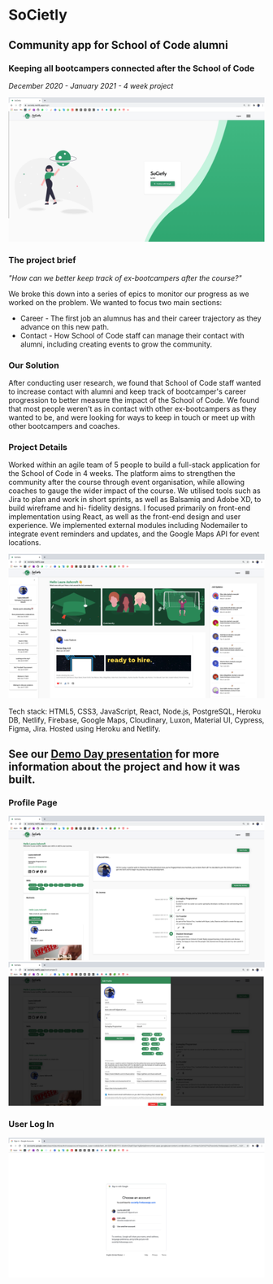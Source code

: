 # SoCietly

## Community app for School of Code alumni

### Keeping all bootcampers connected after the School of Code

_December 2020 - January 2021 - 4 week project_

<img src="./src/Images/landingpage.png" alt="SoCietly Landing Page"/>

### The project brief

_"How can we better keep track of ex-bootcampers after the course?"_

We broke this down into a series of epics to monitor our progress as we worked on the problem. We wanted to focus two main sections:

- Career - The first job an alumnus has and their career trajectory as they advance on this new path.
- Contact - How School of Code staff can manage their contact with alumni, including creating events to grow the community.

### Our Solution

After conducting user research, we found that School of Code staff wanted to increase contact with alumni and keep track of bootcamper's career progression to better measure the impact of the School of Code. We found that most people weren't as in contact with other ex-bootcampers as they wanted to be, and were looking for ways to keep in touch or meet up with other bootcampers and coaches.

### Project Details

Worked within an agile team of 5 people to build a full-stack application for the School of Code in 4 weeks. The platform aims to strengthen the community after the course through event organisation, while allowing coaches to gauge the wider impact of the course. We utilised tools such as Jira to plan and work in short sprints, as well as Balsamiq and Adobe XD, to build wireframe and hi- fidelity designs. I focused primarily on front-end implementation using React, as well as the front-end design and user experience. We implemented external modules including Nodemailer to integrate event reminders and updates, and the Google Maps API for event locations.

<img src="./src/Images/homepage.png" alt="SoCietly Homepage"/>

Tech stack:
HTML5, CSS3, JavaScript, React, Node.js, PostgreSQL, Heroku DB, Netlify, Firebase, Google Maps, Cloudinary, Luxon, Material UI, Cypress, Figma, Jira. Hosted using Heroku and Netlify.

## See our [Demo Day presentation](https://www.youtube.com/watch?v=9gjLqZn24ZY) for more information about the project and how it was built.

### Profile Page

<img src="./src/Images/profile.png" alt="SoCietly Profile"/>
<img src="./src/Images/editprofile.png" alt="SoCietly Edit Profile"/>

### User Log In

<img src="./src/Images/firebase.png" alt="SoCietly Sign In With Firebase"/>
</table>
